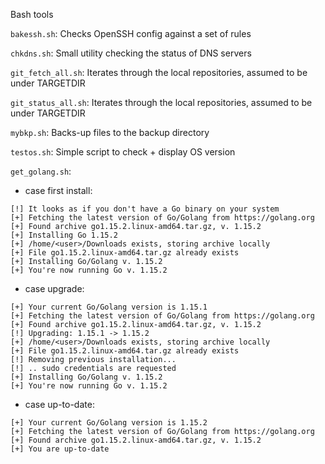 Bash tools

`bakessh.sh`:
Checks OpenSSH config against a set of rules

`chkdns.sh`:
Small utility checking the status of DNS servers

`git_fetch_all.sh`:
Iterates through the local repositories, assumed to be under TARGETDIR

`git_status_all.sh`:
Iterates through the local repositories, assumed to be under TARGETDIR

`mybkp.sh`:
Backs-up files to the backup directory

`testos.sh`:
Simple script to check + display OS version

`get_golang.sh`:
- case first install:
```
[!] It looks as if you don't have a Go binary on your system
[+] Fetching the latest version of Go/Golang from https://golang.org
[+] Found archive go1.15.2.linux-amd64.tar.gz, v. 1.15.2
[+] Installing Go 1.15.2
[+] /home/<user>/Downloads exists, storing archive locally
[+] File go1.15.2.linux-amd64.tar.gz already exists
[+] Installing Go/Golang v. 1.15.2
[+] You're now running Go v. 1.15.2
```

- case upgrade:
```
[+] Your current Go/Golang version is 1.15.1
[+] Fetching the latest version of Go/Golang from https://golang.org
[+] Found archive go1.15.2.linux-amd64.tar.gz, v. 1.15.2
[!] Upgrading: 1.15.1 -> 1.15.2
[+] /home/<user>/Downloads exists, storing archive locally
[+] File go1.15.2.linux-amd64.tar.gz already exists
[!] Removing previous installation...
[!] .. sudo credentials are requested
[+] Installing Go/Golang v. 1.15.2
[+] You're now running Go v. 1.15.2
```

- case up-to-date:
```
[+] Your current Go/Golang version is 1.15.2
[+] Fetching the latest version of Go/Golang from https://golang.org
[+] Found archive go1.15.2.linux-amd64.tar.gz, v. 1.15.2
[+] You are up-to-date
```

